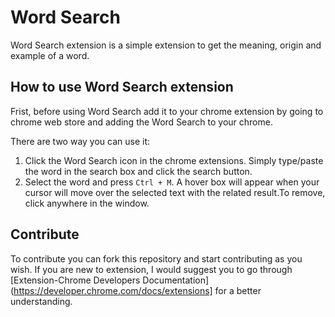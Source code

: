 # Word Search

Word Search extension is a simple extension to get the meaning, origin and example of a word. 

## How to use Word Search extension

Frist, before using Word Search add it to your chrome extension by going to chrome web store and adding the Word Search to your chrome.

There are two way you can use it:

1. Click the Word Search icon in the chrome extensions. Simply type/paste the word in the search box and click the search button.
2. Select the word and press `Ctrl + M`. A hover box will appear when your cursor will move over the selected text with the related result.To remove, click anywhere in the window.     
## Contribute

To contribute you can fork this repository and start contributing as you wish. If you are new to extension, I would suggest you to go through [Extension-Chrome Developers Documentation](https://developer.chrome.com/docs/extensions] for a better understanding. 
